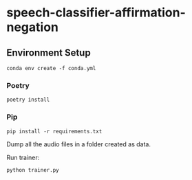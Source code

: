 # speech-classifier-affirmation-negation

## Environment Setup

```
conda env create -f conda.yml
```

### Poetry

```
poetry install
```

### Pip

```
pip install -r requirements.txt
```

Dump all the audio files in a folder created as data.

Run trainer:

```
python trainer.py
```